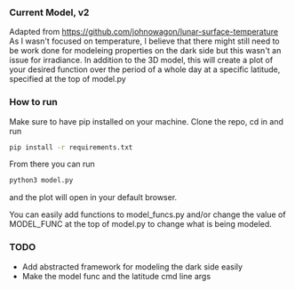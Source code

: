 ### Current Model, v2
Adapted from https://github.com/johnowagon/lunar-surface-temperature
As I wasn't focused on temperature, I believe that there might still need to be work done for modeleing properties on the dark side but this wasn't an issue for irradiance. In addition to the 3D model, this will create a plot of your desired function over the period of a whole day at a specific latitude, specified at the top of model.py

### How to run
Make sure to have pip installed on your machine. Clone the repo, cd in and run 
```sh
pip install -r requirements.txt
```
From there you can run
```sh
python3 model.py
```
and the plot will open in your default browser.

You can easily add functions to model_funcs.py and/or change the value of MODEL_FUNC at the top of model.py to change what is being modeled. 

### TODO
- Add abstracted framework for modeling the dark side easily
- Make the model func and the latitude cmd line args
